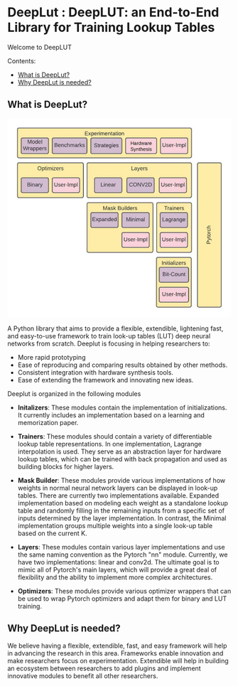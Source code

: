 # DeepLut : DeepLUT: an End-to-End Library for Training Lookup Tables

Welcome to DeepLUT

Contents:
<!-- TOC depthFrom:2 depthTo:6 withLinks:1 updateOnSave:1 orderedList:0 -->
* [What is DeepLut?](#what-is-deeplut)
* [Why DeepLut is needed?](#why-deeplut-is-needed)
<!-- /TOC -->

## What is DeepLut?

![Deeplut Architecture](images/architecture.jpeg)

A Python library that aims to provide a flexible, extendible, lightening fast, and easy-to-use framework to train look-up tables (LUT) deep neural networks from scratch. Deeplut is focusing in helping researchers to:

* More rapid prototyping
* Ease of reproducing and comparing results obtained by other methods.
* Consistent integration with hardware synthesis tools. 
* Ease of extending the framework and innovating new ideas.

Deeplut is organized in the following modules

* **Initalizers**: These modules contain the implementation of initializations. It currently includes an implementation based on a learning and memorization paper.

* **Trainers**: These modules should contain a variety of differentiable lookup table representations. In one implementation, Lagrange interpolation is used. They serve as an abstraction layer for hardware lookup tables, which can be trained with back propagation and used as building blocks for higher layers.

* **Mask Builder**: These modules provide various implementations of how weights in normal neural network layers can be displayed in look-up tables. There are currently two implementations available. Expanded implementation based on modeling each weight as a standalone lookup table and randomly filling in the remaining inputs from a specific set of inputs determined by the layer implementation. In contrast, the Minimal implementation groups multiple weights into a single look-up table based on the current K.

* **Layers**: These modules contain various layer implementations and use the same naming convention as the Pytorch "nn" module. Currently, we have two implementations: linear and conv2d. The ultimate goal is to mimic all of Pytorch's main layers, which will provide a great deal of flexibility and the ability to implement more complex architectures.

* **Optimizers**: These modules provide various optimizer wrappers that can be used to wrap Pytorch optimizers and adapt them for binary and LUT training.

## Why DeepLut is needed?
We believe having a flexible, extendible, fast, and easy framework will help in advancing the research in this area. Frameworks enable innovation and make researchers focus on experimentation. Extendible will help in building an ecosystem between researchers to add plugins and implement innovative modules to benefit all other researchers.